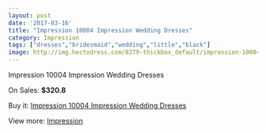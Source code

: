 ```yaml
---
layout: post
date: '2017-03-16'
title: "Impression 10004 Impression Wedding Dresses"
category: Impression
tags: ["dresses","bridesmaid","wedding","little","black"]
image: http://img.hectodress.com/8279-thickbox_default/impression-10004-impression-wedding-dresses.jpg
---
```

Impression 10004 Impression Wedding Dresses

On Sales: **$320.8**
<a href="https://www.hectodress.com/impression/4239-impression-10004-impression-wedding-dresses.html"><amp-img layout="responsive" width="600" height="600" src="//img.hectodress.com/8279-thickbox_default/impression-10004-impression-wedding-dresses.jpg" alt="Impression 10004 Impression Wedding Dresses 0" /></a>
<a href="https://www.hectodress.com/impression/4239-impression-10004-impression-wedding-dresses.html"><amp-img layout="responsive" width="600" height="600" src="//img.hectodress.com/8281-thickbox_default/impression-10004-impression-wedding-dresses.jpg" alt="Impression 10004 Impression Wedding Dresses 1" /></a>
<a href="https://www.hectodress.com/impression/4239-impression-10004-impression-wedding-dresses.html"><amp-img layout="responsive" width="600" height="600" src="//img.hectodress.com/8280-thickbox_default/impression-10004-impression-wedding-dresses.jpg" alt="Impression 10004 Impression Wedding Dresses 2" /></a>

Buy it: [Impression 10004 Impression Wedding Dresses](https://www.hectodress.com/impression/4239-impression-10004-impression-wedding-dresses.html "Impression 10004 Impression Wedding Dresses")

View more: [Impression](https://www.hectodress.com/48-impression "Impression")